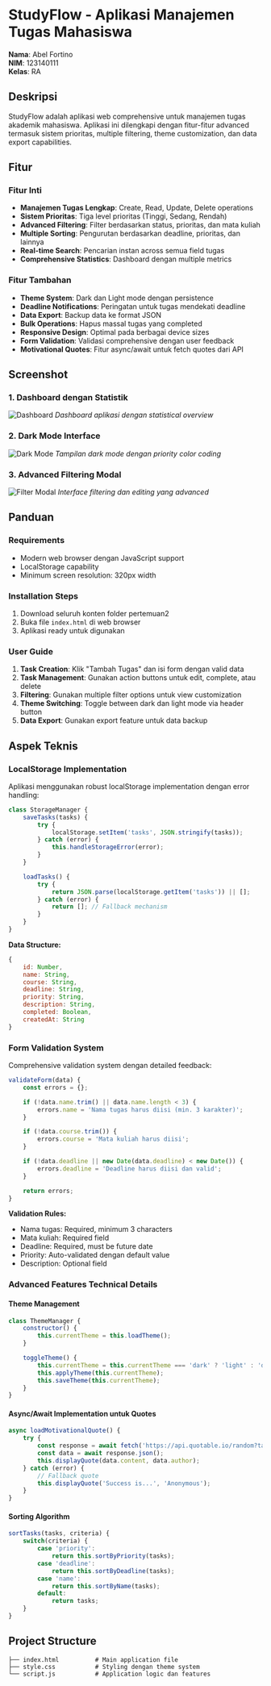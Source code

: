 # StudyFlow - Aplikasi Manajemen Tugas Mahasiswa

**Nama**: Abel Fortino  
**NIM**: 123140111  
**Kelas**: RA

## Deskripsi
StudyFlow adalah aplikasi web comprehensive untuk manajemen tugas akademik mahasiswa. Aplikasi ini dilengkapi dengan fitur-fitur advanced termasuk sistem prioritas, multiple filtering, theme customization, dan data export capabilities.

## Fitur

### Fitur Inti
- **Manajemen Tugas Lengkap**: Create, Read, Update, Delete operations
- **Sistem Prioritas**: Tiga level prioritas (Tinggi, Sedang, Rendah)
- **Advanced Filtering**: Filter berdasarkan status, prioritas, dan mata kuliah
- **Multiple Sorting**: Pengurutan berdasarkan deadline, prioritas, dan lainnya
- **Real-time Search**: Pencarian instan across semua field tugas
- **Comprehensive Statistics**: Dashboard dengan multiple metrics

### Fitur Tambahan
- **Theme System**: Dark dan Light mode dengan persistence
- **Deadline Notifications**: Peringatan untuk tugas mendekati deadline
- **Data Export**: Backup data ke format JSON
- **Bulk Operations**: Hapus massal tugas yang completed
- **Responsive Design**: Optimal pada berbagai device sizes
- **Form Validation**: Validasi comprehensive dengan user feedback
- **Motivational Quotes**: Fitur async/await untuk fetch quotes dari API

## Screenshot

### 1. Dashboard dengan Statistik
![Dashboard](screenshots/dashboard.png)
*Dashboard aplikasi dengan statistical overview*

### 2. Dark Mode Interface
![Dark Mode](screenshots/darkmode.png)
*Tampilan dark mode dengan priority color coding*

### 3. Advanced Filtering Modal
![Filter Modal](screenshots/filtering.png)
*Interface filtering dan editing yang advanced*

## Panduan

### Requirements
- Modern web browser dengan JavaScript support
- LocalStorage capability
- Minimum screen resolution: 320px width

### Installation Steps
1. Download seluruh konten folder pertemuan2
2. Buka file `index.html` di web browser
3. Aplikasi ready untuk digunakan

### User Guide
1. **Task Creation**: Klik "Tambah Tugas" dan isi form dengan valid data
2. **Task Management**: Gunakan action buttons untuk edit, complete, atau delete
3. **Filtering**: Gunakan multiple filter options untuk view customization
4. **Theme Switching**: Toggle between dark dan light mode via header button
5. **Data Export**: Gunakan export feature untuk data backup

## Aspek Teknis

### LocalStorage Implementation
Aplikasi menggunakan robust localStorage implementation dengan error handling:

```javascript
class StorageManager {
    saveTasks(tasks) {
        try {
            localStorage.setItem('tasks', JSON.stringify(tasks));
        } catch (error) {
            this.handleStorageError(error);
        }
    }

    loadTasks() {
        try {
            return JSON.parse(localStorage.getItem('tasks')) || [];
        } catch (error) {
            return []; // Fallback mechanism
        }
    }
}
```

**Data Structure:**
```javascript
{
    id: Number,
    name: String,
    course: String,
    deadline: String,
    priority: String,
    description: String,
    completed: Boolean,
    createdAt: String
}
```

### Form Validation System
Comprehensive validation system dengan detailed feedback:

```javascript
validateForm(data) {
    const errors = {};

    if (!data.name.trim() || data.name.length < 3) {
        errors.name = 'Nama tugas harus diisi (min. 3 karakter)';
    }

    if (!data.course.trim()) {
        errors.course = 'Mata kuliah harus diisi';
    }

    if (!data.deadline || new Date(data.deadline) < new Date()) {
        errors.deadline = 'Deadline harus diisi dan valid';
    }

    return errors;
}
```

**Validation Rules:**
- Nama tugas: Required, minimum 3 characters
- Mata kuliah: Required field
- Deadline: Required, must be future date
- Priority: Auto-validated dengan default value
- Description: Optional field

### Advanced Features Technical Details

#### Theme Management
```javascript
class ThemeManager {
    constructor() {
        this.currentTheme = this.loadTheme();
    }

    toggleTheme() {
        this.currentTheme = this.currentTheme === 'dark' ? 'light' : 'dark';
        this.applyTheme(this.currentTheme);
        this.saveTheme(this.currentTheme);
    }
}
```

#### Async/Await Implementation untuk Quotes
```javascript
async loadMotivationalQuote() {
    try {
        const response = await fetch('https://api.quotable.io/random?tags=inspirational');
        const data = await response.json();
        this.displayQuote(data.content, data.author);
    } catch (error) {
        // Fallback quote
        this.displayQuote('Success is...', 'Anonymous');
    }
}
```

#### Sorting Algorithm
```javascript
sortTasks(tasks, criteria) {
    switch(criteria) {
        case 'priority':
            return this.sortByPriority(tasks);
        case 'deadline':
            return this.sortByDeadline(tasks);
        case 'name':
            return this.sortByName(tasks);
        default:
            return tasks;
    }
}
```

## Project Structure
```
├── index.html          # Main application file
├── style.css           # Styling dengan theme system
└── script.js           # Application logic dan features
